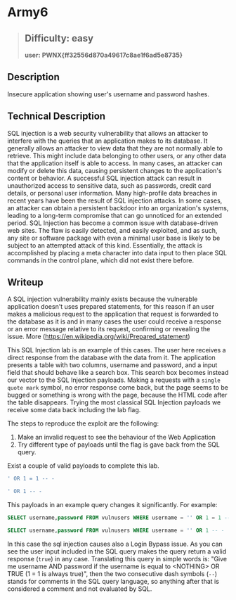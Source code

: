 # **Army6**

> 
> ## Difficulty: easy
> **user:** **PWNX{ff32556d870a49617c8ae1f6ad5e8735}**
> 

## Description

Insecure application showing user's username and password hashes.

## **Technical Description**
SQL injection is a web security vulnerability that allows an attacker to interfere with the queries that an application makes to its database. It generally allows an attacker to view data that they are not normally able to retrieve. This might include data belonging to other users, or any other data that the application itself is able to access. In many cases, an attacker can modify or delete this data, causing persistent changes to the application's content or behavior. A successful SQL injection attack can result in unauthorized access to sensitive data, such as passwords, credit card details, or personal user information. Many high-profile data breaches in recent years have been the result of SQL injection attacks. In some cases, an attacker can obtain a persistent backdoor into an organization's systems, leading to a long-term compromise that can go unnoticed for an extended period. SQL Injection has become a common issue with database-driven web sites. The flaw is easily detected, and easily exploited, and as such, any site or software package with even a minimal user base is likely to be subject to an attempted attack of this kind. Essentially, the attack is accomplished by placing a meta character into data input to then place SQL commands in the control plane, which did not exist there before.


## **Writeup**
A SQL injection vulnerability mainly exists because the vulnerable application doesn't uses prepared statements, for this reason if an user makes a malicious request to the application that request is forwarded to the database as it is and in many cases the user could receive a response or an error message relative to its request, confirming or revealing the issue.
More (https://en.wikipedia.org/wiki/Prepared_statement)

This SQL Injection lab is an example of this cases. The user here receives a direct response from the database with the data from it. The application presents a table with two columns, username and password, and a input field that should behave like a search box. This search box becomes instead our vector to the SQL Injection payloads. Making a requests with a `single quote mark` symbol, no error response come back, but the page seems to be bugged or something is wrong with the page, because the HTML code after the table disappears. Trying the most classical SQL Injection payloads we receive some data back including the lab flag.

The steps to reproduce the exploit are the following:
1. Make an invalid request to see the behaviour of the Web Application
2. Try different type of payloads until the flag is gave back from the SQL query.

Exist a couple of valid payloads to complete this lab.

```sql
' OR 1 = 1 -- -
```

```sql
' OR 1 -- -
```

This payloads in an example query changes it significantly. For example:

```sql
SELECT username,password FROM vulnusers WHERE username = '' OR 1 = 1 -- - ' AND password = '';
```

```sql
SELECT username,password FROM vulnusers WHERE username = '' OR 1 -- - ' AND password = '';
```

In this case the sql injection causes also a Login Bypass issue. As you can see the user input included in the SQL query makes the query return a valid response (`true`) in any case. Translating this query in simple words is: "Give me username AND password if the username is equal to &lt;NOTHING&gt; OR TRUE (1 = 1 is always true)", then the two consecutive dash symbols (`--`) stands for comments in the SQL query language, so anything after that is considered a comment and not evaluated by SQL.
